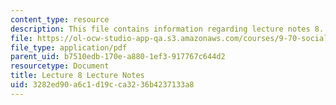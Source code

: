```yaml
---
content_type: resource
description: This file contains information regarding lecture notes 8.
file: https://ol-ocw-studio-app-qa.s3.amazonaws.com/courses/9-70-social-psychology-spring-2013/3282ed90a6c1d19cca3236b4237133a8_MIT9_70S13_Lect8.pdf
file_type: application/pdf
parent_uid: b7510edb-170e-a880-1ef3-917767c644d2
resourcetype: Document
title: Lecture 8 Lecture Notes
uid: 3282ed90-a6c1-d19c-ca32-36b4237133a8
---
```

